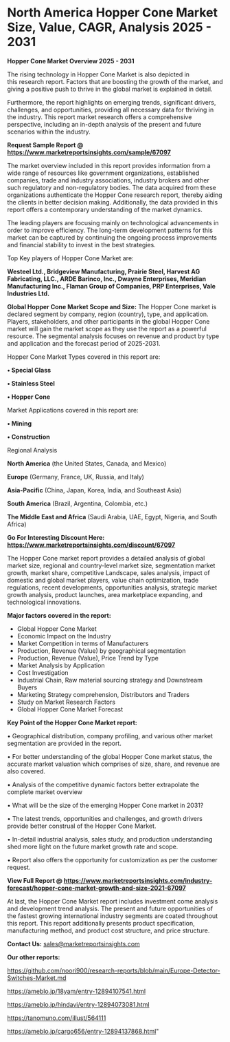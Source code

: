 # North America Hopper Cone Market Size, Value, CAGR, Analysis 2025 - 2031

<Strong> Hopper Cone Market Overview 2025 - 2031</strong>

The rising technology in Hopper Cone Market is also depicted in this research report. Factors that are boosting the growth of the market, and giving a positive push to thrive in the global market is explained in detail.

Furthermore, the report highlights on emerging trends, significant drivers, challenges, and opportunities, providing all necessary data for thriving in the industry. This report market research offers a comprehensive perspective, including an in-depth analysis of the present and future scenarios within the industry.

<strong>Request Sample Report @ <a href=https://www.marketreportsinsights.com/sample/67097>https://www.marketreportsinsights.com/sample/67097</a></strong>

The market overview included in this report provides information from a wide range of resources like government organizations, established companies, trade and industry associations, industry brokers and other such regulatory and non-regulatory bodies. The data acquired from these organizations authenticate the Hopper Cone research report, thereby aiding the clients in better decision making. Additionally, the data provided in this report offers a contemporary understanding of the market dynamics.

The leading players are focusing mainly on technological advancements in order to improve efficiency. The long-term development patterns for this market can be captured by continuing the ongoing process improvements and financial stability to invest in the best strategies.

Top Key players of Hopper Cone Market are:

<strong>Westeel Ltd., Bridgeview Manufacturing, Prairie Steel, Harvest AG Fabricating, LLC., ARDE Barinco, Inc., Dwayne Enterprises, Meridian Manufacturing Inc., Flaman Group of Companies, PRP Enterprises, Vale Industries Ltd.</strong>

<strong><b>Global Hopper Cone Market Scope and Size:</b></strong>
The Hopper Cone market is declared segment by company, region (country), type, and application. Players, stakeholders, and other participants in the global Hopper Cone market will gain the market scope as they use the report as a powerful resource. The segmental analysis focuses on revenue and product by type and application and the forecast period of 2025-2031.

Hopper Cone Market Types covered in this report are:

<strong>• Special Glass

• Stainless Steel

• Hopper Cone</strong>

Market Applications covered in this report are:

<strong>• Mining

• Construction</strong> 

Regional Analysis

<strong>North America</strong> (the United States, Canada, and Mexico)

<strong>Europe</strong> (Germany, France, UK, Russia, and Italy)

<strong>Asia-Pacific</strong> (China, Japan, Korea, India, and Southeast Asia)

<strong>South America</strong> (Brazil, Argentina, Colombia, etc.)

<strong>The Middle East and Africa</strong> (Saudi Arabia, UAE, Egypt, Nigeria, and South Africa)

<strong>Go For Interesting Discount Here: <a href=https://www.marketreportsinsights.com/discount/67097>https://www.marketreportsinsights.com/discount/67097</a></strong>

The Hopper Cone market report provides a detailed analysis of global market size, regional and country-level market size, segmentation market growth, market share, competitive Landscape, sales analysis, impact of domestic and global market players, value chain optimization, trade regulations, recent developments, opportunities analysis, strategic market growth analysis, product launches, area marketplace expanding, and technological innovations.

<strong><b>Major factors covered in the report:</b></strong>
<ul>
  <li>Global Hopper Cone Market </li>
  <li>Economic Impact on the Industry</li>
  <li>Market Competition in terms of Manufacturers</li>
  <li>Production, Revenue (Value) by geographical segmentation</li>
  <li>Production, Revenue (Value), Price Trend by Type</li>
  <li>Market Analysis by Application</li>
  <li>Cost Investigation</li>
  <li>Industrial Chain, Raw material sourcing strategy and Downstream Buyers</li>
  <li>Marketing Strategy comprehension, Distributors and Traders</li>
  <li>Study on Market Research Factors</li>
  <li>Global Hopper Cone Market Forecast</li>
</ul>

<strong><b>Key Point of the Hopper Cone Market report:</b></strong>

• Geographical distribution, company profiling, and various other market segmentation are provided in the report.

• For better understanding of the global Hopper Cone market status, the accurate market valuation which comprises of size, share, and revenue are also covered.

• Analysis of the competitive dynamic factors better extrapolate the complete market overview

• What will be the size of the emerging Hopper Cone market in 2031?

• The latest trends, opportunities and challenges, and growth drivers provide better construal of the Hopper Cone Market.

• In-detail industrial analysis, sales study, and production understanding shed more light on the future market growth rate and scope.

• Report also offers the opportunity for customization as per the customer request.

<strong><b>View Full Report @ <a href=https://www.marketreportsinsights.com/industry-forecast/hopper-cone-market-growth-and-size-2021-67097>https://www.marketreportsinsights.com/industry-forecast/hopper-cone-market-growth-and-size-2021-67097</a></b></strong>


At last, the Hopper Cone Market report includes investment come analysis and development trend analysis. The present and future opportunities of the fastest growing international industry segments are coated throughout this report. This report additionally presents product specification, manufacturing method, and product cost structure, and price structure.

<strong>Contact Us:</strong>
sales@marketreportsinsights.com

<strong>Our other reports:</strong>

<a href=https://github.com/noori900/research-reports/blob/main/Europe-Detector-Switches-Market.md>https://github.com/noori900/research-reports/blob/main/Europe-Detector-Switches-Market.md</a>

<a href=https://ameblo.jp/18yam/entry-12894107541.html>https://ameblo.jp/18yam/entry-12894107541.html</a>

<a href=https://ameblo.jp/hindavi/entry-12894073081.html>https://ameblo.jp/hindavi/entry-12894073081.html</a>

<a href=https://tanomuno.com/illust/564111>https://tanomuno.com/illust/564111</a>

<a href=https://ameblo.jp/cargo656/entry-12894137868.html>https://ameblo.jp/cargo656/entry-12894137868.html</a>"
